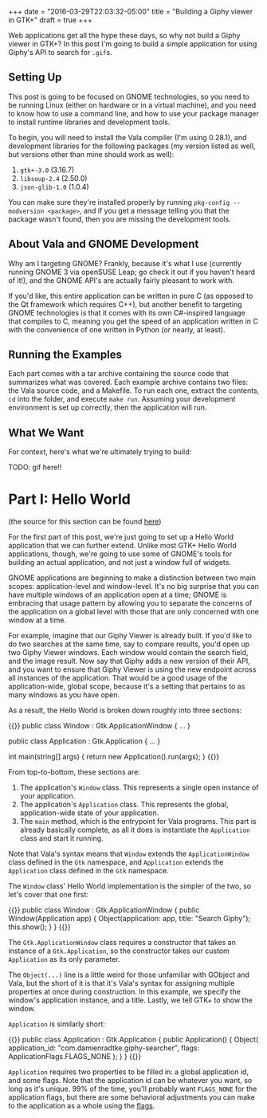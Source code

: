 +++
date = "2016-03-29T22:03:32-05:00"
title = "Building a Giphy viewer in GTK+"
draft = true
+++

Web applications get all the hype these days, so why not build a Giphy viewer
in GTK+? In this post I'm going to build a simple application for using Giphy's
API to search for `.gif`s.

<!--more-->

## Setting Up

This post is going to be focused on GNOME technologies, so you need to be
running Linux (either on hardware or in a virtual machine), and you need to
know how to use a command line, and how to use your package manager to install
runtime libraries and development tools.

To begin, you will need to install the Vala compiler (I'm using 0.28.1), and
development libraries for the following packages (my version listed as well,
but versions other than mine should work as well):

1. `gtk+-3.0` (3.16.7)
2. `libsoup-2.4` (2.50.0)
3. `json-glib-1.0` (1.0.4)

You can make sure they're installed properly by running `pkg-config --modversion
<package>`, and if you get a message telling you that the package wasn't found,
then you are missing the development tools.

## About Vala and GNOME Development

Why am I targeting GNOME? Frankly, because it's what I use (currently running
GNOME 3 via openSUSE Leap; go check it out if you haven't heard of it!), and the
GNOME API's are actually fairly pleasant to work with.

If you'd like, this entire application can be written in pure C (as opposed to
the Qt framework which requires C++), but another benefit to targeting GNOME
technologies is that it comes with its own C#-inspired language that compiles
to C, meaning you get the speed of an application written in C with the
convenience of one written in Python (or nearly, at least).

## Running the Examples

Each part comes with a tar archive containing the source code that summarizes
what was covered. Each example archive contains two files: the Vala source code,
and a Makefile. To run each one, extract the contents, `cd` into the folder,
and execute `make run`. Assuming your development environment is set up correctly,
then the application will run.

## What We Want

For context, here's what we're ultimately trying to build:

TODO: gif here!!

# Part I: Hello World

(the source for this section can be found [here][1])

For the first part of this post, we're just going to set up a Hello World application
that we can further extend. Unlike most GTK+ Hello World applications, though,
we're going to use some of GNOME's tools for building an actual application, and
not just a window full of widgets.

GNOME applications are beginning to make a distinction between two main scopes:
application-level and window-level. It's no big surprise that you can have multiple
windows of an application open at a time; GNOME is embracing that usage pattern by
allowing you to separate the concerns of the application on a global level with those
that are only concerned with one window at a time.

For example, imagine that our Giphy Viewer is already built. If you'd like to do
two searches at the same time, say to compare results, you'd open up two Giphy Viewer
windows. Each window would contain the search field, and the image result. Now say that
Giphy adds a new version of their API, and you want to ensure that Giphy Viewer is
using the new endpoint across all instances of the application. That would be a good
usage of the application-wide, global scope, because it's a setting that pertains
to as many windows as you have open.

As a result, the Hello World is broken down roughly into three sections:

{{<highlight vala>}}
public class Window : Gtk.ApplicationWindow {
    ...
}

public class Application : Gtk.Application {
    ...
}

int main(string[] args) {
    return new Application().run(args);
}
{{</highlight>}}

From top-to-bottom, these sections are:

1. The application's `Window` class. This represents a single open instance of your
   application.
2. The application's `Application` class. This represents the global, application-wide
   state of your application.
3. The `main` method, which is the entrypoint for Vala programs. This part is already
   basically complete, as all it does is instantiate the `Application` class and start
   it running.

Note that Vala's syntax means that `Window` extends the `ApplicationWindow` class defined
in the `Gtk` namespace, and `Application` extends the `Application` class defined in the
`Gtk` namespace.

The `Window` class' Hello World implementation is the simpler of the two, so let's
cover that one first:


{{<highlight vala>}}
public class Window : Gtk.ApplicationWindow {
    public Window(Application app) {
        Object(application: app, title: "Search Giphy");
        this.show();
    }
}
{{</highlight>}}

The `Gtk.ApplicationWindow` class requires a constructor that takes an instance of a
`Gtk.Application`, so the constructor takes our custom `Application` as its only
parameter.

The `Object(...)` line is a little weird for those unfamiliar with GObject and Vala,
but the short of it is that it's Vala's syntax for assigning multiple properties at
once during construction. In this example, we specify the window's application
instance, and a title. Lastly, we tell GTK+ to show the window.

`Application` is similarly short:

{{<highlight vala>}}
public class Application : Gtk.Application {
    public Application() {
        Object(
            application_id: "com.damienradtke.giphy-searcher",
            flags: ApplicationFlags.FLAGS_NONE
        );
    }
}
{{</highlight>}}

`Application` requires two properties to be filled in: a global application id,
and some flags. Note that the application id can be whatever you want, so long
as it's unique. 99% of the time, you'll probably want `FLAGS_NONE` for the
application flags, but there are some behavioral adjustments you can make to
the application as a whole using the [flags](http://valadoc.org/#!api=gio-2.0/GLib.ApplicationFlags).

[1]: /extras/gtk-giphy/1.tar.gz
